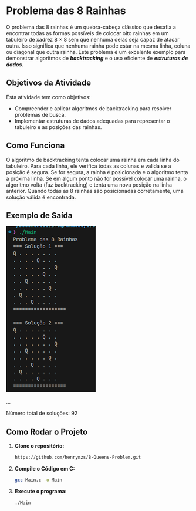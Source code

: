 # Problema das 8 Rainhas

O problema das 8 rainhas é um quebra-cabeça clássico que desafia a encontrar todas as
formas possı́veis de colocar oito rainhas em um tabuleiro de xadrez 8 × 8 sem que nenhuma
delas seja capaz de atacar outra. Isso significa que nenhuma rainha pode estar na mesma
linha, coluna ou diagonal que outra rainha. Este problema é um excelente exemplo para
demonstrar algoritmos de ***backtracking*** e o uso eficiente de ***estruturas de dados***.

## Objetivos da Atividade
Esta atividade tem como objetivos:
- Compreender e aplicar algoritmos de backtracking para resolver problemas de busca.
- Implementar estruturas de dados adequadas para representar o tabuleiro e as posições
das rainhas.

## Como Funciona

O algoritmo de backtracking tenta colocar uma rainha em cada linha do tabuleiro. Para cada linha, ele verifica todas as colunas e valida se a posição é segura. Se for segura, a rainha é posicionada e o algoritmo tenta a próxima linha. Se em algum ponto não for possível colocar uma rainha, o algoritmo volta (faz backtracking) e tenta uma nova posição na linha anterior. Quando todas as 8 rainhas são posicionadas corretamente, uma solução válida é encontrada.

## Exemplo de Saída

![Foto da Saída no Console](/docs/docs.png)

...

Número total de soluções: 92
## Como Rodar o Projeto

1. **Clone o repositório:**
   ```bash
   https://github.com/henrymzs/8-Queens-Problem.git
2. **Compile o Código em C:**
   ```bash
   gcc Main.c -o Main
2. **Execute o programa:**
   ```bash
   ./Main
